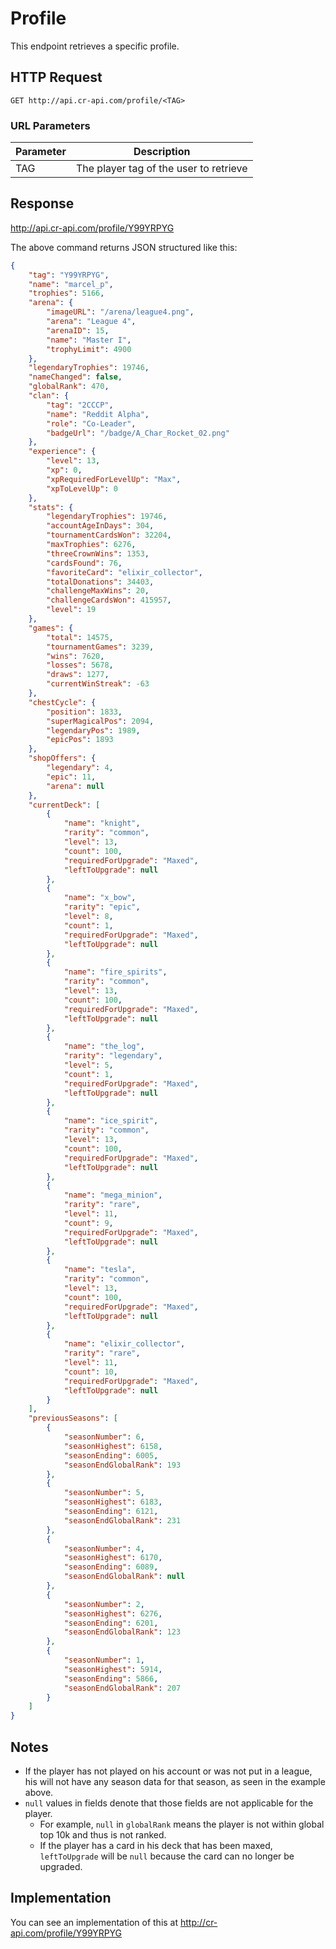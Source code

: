 # Profile

This endpoint retrieves a specific profile.

## HTTP Request

`GET http://api.cr-api.com/profile/<TAG>`

### URL Parameters

Parameter | Description
--- | ---
TAG | The player tag of the user to retrieve

## Response

http://api.cr-api.com/profile/Y99YRPYG

The above command returns JSON structured like this:

```json
{
    "tag": "Y99YRPYG",
    "name": "marcel_p",
    "trophies": 5166,
    "arena": {
        "imageURL": "/arena/league4.png",
        "arena": "League 4",
        "arenaID": 15,
        "name": "Master I",
        "trophyLimit": 4900
    },
    "legendaryTrophies": 19746,
    "nameChanged": false,
    "globalRank": 470,
    "clan": {
        "tag": "2CCCP",
        "name": "Reddit Alpha",
        "role": "Co-Leader",
        "badgeUrl": "/badge/A_Char_Rocket_02.png"
    },
    "experience": {
        "level": 13,
        "xp": 0,
        "xpRequiredForLevelUp": "Max",
        "xpToLevelUp": 0
    },
    "stats": {
        "legendaryTrophies": 19746,
        "accountAgeInDays": 304,
        "tournamentCardsWon": 32204,
        "maxTrophies": 6276,
        "threeCrownWins": 1353,
        "cardsFound": 76,
        "favoriteCard": "elixir_collector",
        "totalDonations": 34403,
        "challengeMaxWins": 20,
        "challengeCardsWon": 415957,
        "level": 19
    },
    "games": {
        "total": 14575,
        "tournamentGames": 3239,
        "wins": 7620,
        "losses": 5678,
        "draws": 1277,
        "currentWinStreak": -63
    },
    "chestCycle": {
        "position": 1833,
        "superMagicalPos": 2094,
        "legendaryPos": 1989,
        "epicPos": 1893
    },
    "shopOffers": {
        "legendary": 4,
        "epic": 11,
        "arena": null
    },
    "currentDeck": [
        {
            "name": "knight",
            "rarity": "common",
            "level": 13,
            "count": 100,
            "requiredForUpgrade": "Maxed",
            "leftToUpgrade": null
        },
        {
            "name": "x_bow",
            "rarity": "epic",
            "level": 8,
            "count": 1,
            "requiredForUpgrade": "Maxed",
            "leftToUpgrade": null
        },
        {
            "name": "fire_spirits",
            "rarity": "common",
            "level": 13,
            "count": 100,
            "requiredForUpgrade": "Maxed",
            "leftToUpgrade": null
        },
        {
            "name": "the_log",
            "rarity": "legendary",
            "level": 5,
            "count": 1,
            "requiredForUpgrade": "Maxed",
            "leftToUpgrade": null
        },
        {
            "name": "ice_spirit",
            "rarity": "common",
            "level": 13,
            "count": 100,
            "requiredForUpgrade": "Maxed",
            "leftToUpgrade": null
        },
        {
            "name": "mega_minion",
            "rarity": "rare",
            "level": 11,
            "count": 9,
            "requiredForUpgrade": "Maxed",
            "leftToUpgrade": null
        },
        {
            "name": "tesla",
            "rarity": "common",
            "level": 13,
            "count": 100,
            "requiredForUpgrade": "Maxed",
            "leftToUpgrade": null
        },
        {
            "name": "elixir_collector",
            "rarity": "rare",
            "level": 11,
            "count": 10,
            "requiredForUpgrade": "Maxed",
            "leftToUpgrade": null
        }
    ],
    "previousSeasons": [
        {
            "seasonNumber": 6,
            "seasonHighest": 6158,
            "seasonEnding": 6005,
            "seasonEndGlobalRank": 193
        },
        {
            "seasonNumber": 5,
            "seasonHighest": 6183,
            "seasonEnding": 6121,
            "seasonEndGlobalRank": 231
        },
        {
            "seasonNumber": 4,
            "seasonHighest": 6170,
            "seasonEnding": 6089,
            "seasonEndGlobalRank": null
        },
        {
            "seasonNumber": 2,
            "seasonHighest": 6276,
            "seasonEnding": 6201,
            "seasonEndGlobalRank": 123
        },
        {
            "seasonNumber": 1,
            "seasonHighest": 5914,
            "seasonEnding": 5866,
            "seasonEndGlobalRank": 207
        }
    ]
}
```

## Notes

- If the player has not played on his account or was not put in a league, his will not have any season data for that season, as seen in the example above.
- `null` values in fields denote that those fields are not applicable for the player.
    - For example, `null` in `globalRank` means the player is not within global top 10k and thus is not ranked.
    - If the player has a card in his deck that has been maxed, `leftToUpgrade` will be `null` because the card can no longer be upgraded.

## Implementation

You can see an implementation of this at http://cr-api.com/profile/Y99YRPYG
